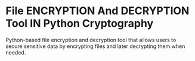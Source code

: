 # File ENCRYPTION And DECRYPTION Tool IN Python Cryptography
 Python-based file encryption and decryption tool that allows users to secure sensitive data by encrypting files and later decrypting them when needed.

